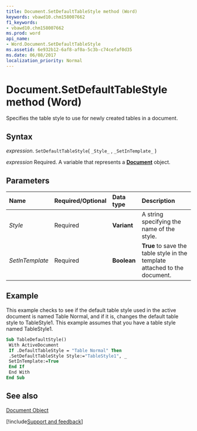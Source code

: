 ```yaml
---
title: Document.SetDefaultTableStyle method (Word)
keywords: vbawd10.chm158007662
f1_keywords:
- vbawd10.chm158007662
ms.prod: word
api_name:
- Word.Document.SetDefaultTableStyle
ms.assetid: 6e932b12-6af8-af0a-5c3b-c74cefaf0d35
ms.date: 06/08/2017
localization_priority: Normal
---
```



# Document.SetDefaultTableStyle method (Word)

Specifies the table style to use for newly created tables in a document.


## Syntax

_expression_. `SetDefaultTableStyle`( `_Style_` , `_SetInTemplate_` )

_expression_ Required. A variable that represents a **[Document](Word.Document.md)** object.


## Parameters



|Name|Required/Optional|Data type|Description|
|:-----|:-----|:-----|:-----|
| _Style_|Required| **Variant**|A string specifying the name of the style.|
| _SetInTemplate_|Required| **Boolean**| **True** to save the table style in the template attached to the document.|

## Example

This example checks to see if the default table style used in the active document is named Table Normal, and if it is, changes the default table style to TableStyle1. This example assumes that you have a table style named TableStyle1.


```vb
Sub TableDefaultStyle() 
 With ActiveDocument 
 If .DefaultTableStyle = "Table Normal" Then 
 .SetDefaultTableStyle Style:="TableStyle1", _ 
 SetInTemplate:=True 
 End If 
 End With 
End Sub
```


## See also


[Document Object](Word.Document.md)

[!include[Support and feedback](~/includes/feedback-boilerplate.md)]